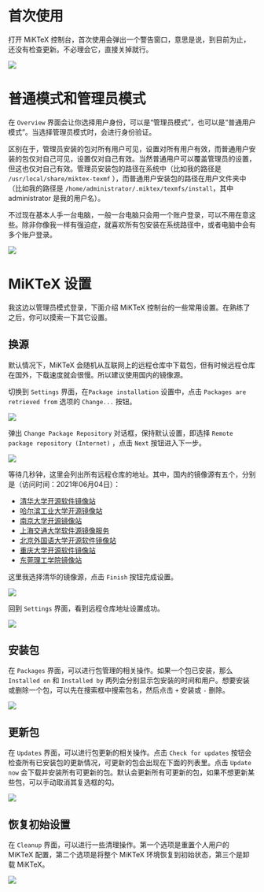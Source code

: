 # 首次使用

打开 MiKTeX 控制台，首次使用会弹出一个警告窗口，意思是说，到目前为止，还没有检查更新。不必理会它，直接关掉就行。

![](welcome-warning.png)

# 普通模式和管理员模式

在 `Overview` 界面会让你选择用户身份，可以是“管理员模式”，也可以是“普通用户模式”。当选择管理员模式时，会进行身份验证。

区别在于，管理员安装的包对所有用户可见，设置对所有用户有效，而普通用户安装的包仅对自己可见，设置仅对自己有效。当然普通用户可以覆盖管理员的设置，但这也仅对自己有效。管理员安装包的路径在系统中（比如我的路径是 `/usr/local/share/miktex-texmf` ），而普通用户安装包的路径在用户文件夹中（比如我的路径是 `/home/administrator/.miktex/texmfs/install`，其中 administrator 是我的用户名）。

不过现在基本人手一台电脑，一般一台电脑只会用一个账户登录，可以不用在意这些。除非你像我一样有强迫症，就喜欢所有包安装在系统路径中，或者电脑中会有多个账户登录。

![](welcome.png)

# MiKTeX 设置

我这边以管理员模式登录，下面介绍 MiKTeX 控制台的一些常用设置。在熟练了之后，你可以摸索一下其它设置。

## 换源

默认情况下，MiKTeX 会随机从互联网上的远程仓库中下载包，但有时候远程仓库在国外，下载速度就会很慢。所以建议使用国内的镜像源。

切换到 `Settings` 界面，在`Package installation` 设置中，点击 `Packages are retrieved from` 选项的 `Change...` 按钮。

![](settings-general-1.png)

弹出 `Change Package Repository` 对话框，保持默认设置，即选择 `Remote package repository (Internet)` ，点击 `Next` 按钮进入下一步。

![](settings-general-2.png)

等待几秒钟，这里会列出所有远程仓库的地址。其中，国内的镜像源有五个，分别是（访问时间：2021年06月04日）：

- [清华大学开源软件镜像站](https://mirrors.tuna.tsinghua.edu.cn/)
- [哈尔滨工业大学开源镜像站](http://mirrors.hit.edu.cn/)
- [南京大学开源镜像站](https://mirrors.nju.edu.cn/)
- [上海交通大学软件源镜像服务](https://mirrors.sjtug.sjtu.edu.cn/)
- [北京外国语大学开源软件镜像站](https://mirrors.bfsu.edu.cn/)
- [重庆大学开源软件镜像站](https://mirrors.cqu.edu.cn/)
- [东莞理工学院镜像站](https://mirrors.dgut.edu.cn/)

这里我选择清华的镜像源，点击 `Finish` 按钮完成设置。

![](settings-general-3.png)

回到 `Settings` 界面，看到远程仓库地址设置成功。

![](settings-general-4.png)

## 安装包

在 `Packages` 界面，可以进行包管理的相关操作。如果一个包已安装，那么 `Installed on` 和 `Installed by` 两列会分别显示包安装的时间和用户。想要安装或删除一个包，可以先在搜索框中搜索包名，然后点击 `+` 安装或 `-` 删除。

![](packages.png)

## 更新包

在 `Updates` 界面，可以进行包更新的相关操作。点击 `Check for updates` 按钮会检查所有已安装包的更新情况，可更新的包会出现在下面的列表里。点击 `Update now` 会下载并安装所有可更新的包。默认会更新所有可更新的包，如果不想更新某些包，可以手动取消其复选框的勾。

![](updates.png)

## 恢复初始设置

在 `Cleanup` 界面，可以进行一些清理操作。第一个选项是重置个人用户的 MiKTeX 配置，第二个选项是将整个 MiKTeX 环境恢复到初始状态，第三个是卸载 MiKTeX。

![](cleanup.png)
